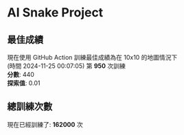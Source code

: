 
# AI Snake Project

## **最佳成績**
現在使用 GitHub Action 訓練最佳成績為在 10x10 的地圖情況下  
(時間 2024-11-25 00:07:05) 第 **950** 次訓練  
**分數**: 440  
**探索值**: 0.01

## 總訓練次數
現在已經訓練了: **162000** 次
